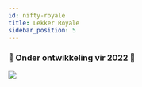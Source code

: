 ```yaml
---
id: nifty-royale
title: Lekker Royale
sidebar_position: 5
---
```


### 🚧 Onder ontwikkeling vir 2022 🚧

![](/img/niftyroyale_v01.png)
